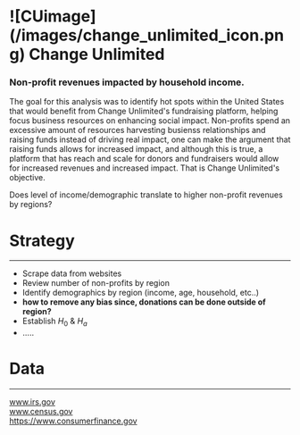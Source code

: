 # ![CUimage] (/images/change_unlimited_icon.png) Change Unlimited


### Non-profit revenues impacted by household income. 
The goal for this analysis was to identify hot spots within the United States that would benefit from Change Unlimited's fundraising platform, helping focus business resources on enhancing social impact. Non-profits spend an excessive amount of resources harvesting busienss relationships and raising funds instead of driving real impact, one can make the argument that raising funds allows for increased impact, and although this is true, a platform that has reach and scale for donors and fundraisers would allow for increased revenues and increased impact. That is Change Unlimited's objective. 


Does level of income/demographic translate to higher non-profit revenues by regions?

# Strategy
-----------
- Scrape data from websites
- Review number of non-profits by region
- Identify demographics by region (income, age, household, etc..)
- **how to remove any bias since, donations can be done outside of region?**
- Establish $H_0$ & $H_a$
- .....


# Data
----------
www.irs.gov <br>
www.census.gov <br>
https://www.consumerfinance.gov <br>
